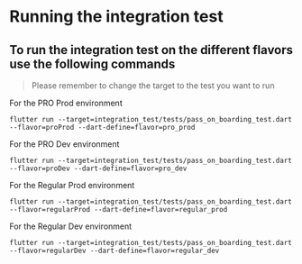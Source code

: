 # Running the integration test

## To run the integration test on the different flavors use the following commands

> Please remember to change the target to the test you want to run

For the PRO Prod environment
```
flutter run --target=integration_test/tests/pass_on_boarding_test.dart --flavor=proProd --dart-define=flavor=pro_prod
```

For the PRO Dev environment
```
flutter run --target=integration_test/tests/pass_on_boarding_test.dart --flavor=proDev --dart-define=flavor=pro_dev 
```

For the Regular Prod environment
```
flutter run --target=integration_test/tests/pass_on_boarding_test.dart --flavor=regularProd --dart-define=flavor=regular_prod 
```

For the Regular Dev environment
```
flutter run --target=integration_test/tests/pass_on_boarding_test.dart --flavor=regularDev --dart-define=flavor=regular_dev 
```
